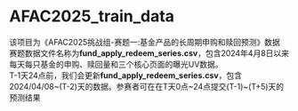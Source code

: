 # AFAC2025_train_data
该项目为《AFAC2025挑战组-赛题一:基金产品的长周期申购和赎回预测》数据
赛题数据文件名称为**fund_apply_redeem_series.csv**，包含2024年4月8日以来
每天每只基金的申购、赎回量和三个核心页面的曝光UV数据。\
T-1天24点前，我们会更新**fund_apply_redeem_series.csv**，包含2024/04/08~(T-2)天的数据。参赛者可在在T天0点~24点提交(T-1)~(T+5)天的预测结果